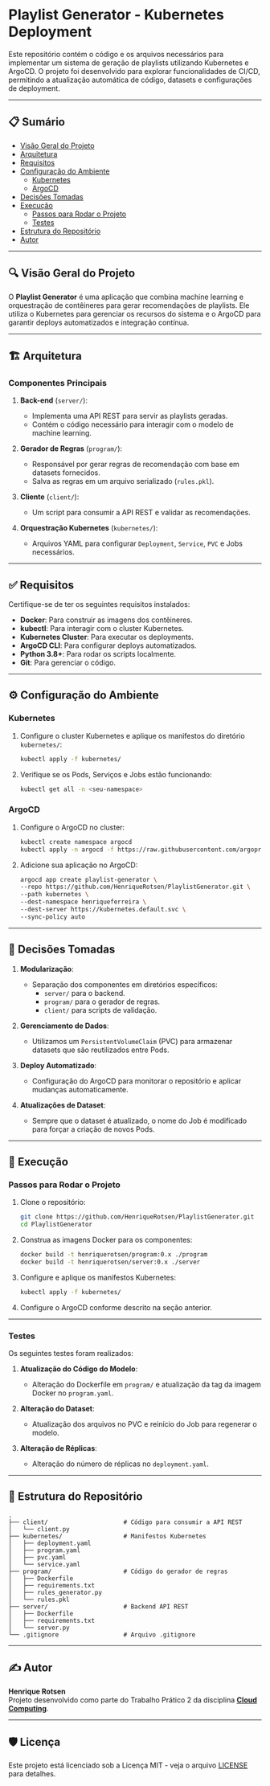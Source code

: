 # Playlist Generator - Kubernetes Deployment

Este repositório contém o código e os arquivos necessários para implementar um sistema de geração de playlists utilizando Kubernetes e ArgoCD. O projeto foi desenvolvido para explorar funcionalidades de CI/CD, permitindo a atualização automática de código, datasets e configurações de deployment.

---

## 📋 Sumário

- [Visão Geral do Projeto](#visão-geral-do-projeto)
- [Arquitetura](#arquitetura)
- [Requisitos](#requisitos)
- [Configuração do Ambiente](#configuração-do-ambiente)
  - [Kubernetes](#kubernetes)
  - [ArgoCD](#argocd)
- [Decisões Tomadas](#decisões-tomadas)
- [Execução](#execução)
  - [Passos para Rodar o Projeto](#passos-para-rodar-o-projeto)
  - [Testes](#testes)
- [Estrutura do Repositório](#estrutura-do-repositório)
- [Autor](#autor)

---

## 🔍 Visão Geral do Projeto

O **Playlist Generator** é uma aplicação que combina machine learning e orquestração de contêineres para gerar recomendações de playlists. Ele utiliza o Kubernetes para gerenciar os recursos do sistema e o ArgoCD para garantir deploys automatizados e integração contínua.

---

## 🏗 Arquitetura

### Componentes Principais

1. **Back-end** (`server/`):
   - Implementa uma API REST para servir as playlists geradas.
   - Contém o código necessário para interagir com o modelo de machine learning.

2. **Gerador de Regras** (`program/`):
   - Responsável por gerar regras de recomendação com base em datasets fornecidos.
   - Salva as regras em um arquivo serializado (`rules.pkl`).

3. **Cliente** (`client/`):
   - Um script para consumir a API REST e validar as recomendações.

4. **Orquestração Kubernetes** (`kubernetes/`):
   - Arquivos YAML para configurar `Deployment`, `Service`, `PVC` e Jobs necessários.

---

## ✅ Requisitos

Certifique-se de ter os seguintes requisitos instalados:

- **Docker**: Para construir as imagens dos contêineres.
- **kubectl**: Para interagir com o cluster Kubernetes.
- **Kubernetes Cluster**: Para executar os deployments.
- **ArgoCD CLI**: Para configurar deploys automatizados.
- **Python 3.8+**: Para rodar os scripts localmente.
- **Git**: Para gerenciar o código.

---

## ⚙️ Configuração do Ambiente

### Kubernetes

1. Configure o cluster Kubernetes e aplique os manifestos do diretório `kubernetes/`:
   ```bash
   kubectl apply -f kubernetes/
   ```

2. Verifique se os Pods, Serviços e Jobs estão funcionando:
   ```bash
   kubectl get all -n <seu-namespace>
   ```

### ArgoCD

1. Configure o ArgoCD no cluster:
   ```bash
   kubectl create namespace argocd
   kubectl apply -n argocd -f https://raw.githubusercontent.com/argoproj/argo-cd/stable/manifests/install.yaml
   ```

2. Adicione sua aplicação no ArgoCD:
   ```bash
   argocd app create playlist-generator \
   --repo https://github.com/HenriqueRotsen/PlaylistGenerator.git \
   --path kubernetes \
   --dest-namespace henriqueferreira \
   --dest-server https://kubernetes.default.svc \
   --sync-policy auto
   ```

---

## 🧠 Decisões Tomadas

1. **Modularização**:
   - Separação dos componentes em diretórios específicos:
     - `server/` para o backend.
     - `program/` para o gerador de regras.
     - `client/` para scripts de validação.

2. **Gerenciamento de Dados**:
   - Utilizamos um `PersistentVolumeClaim` (PVC) para armazenar datasets que são reutilizados entre Pods.

3. **Deploy Automatizado**:
   - Configuração do ArgoCD para monitorar o repositório e aplicar mudanças automaticamente.

4. **Atualizações de Dataset**:
   - Sempre que o dataset é atualizado, o nome do Job é modificado para forçar a criação de novos Pods.

---

## 🚀 Execução

### Passos para Rodar o Projeto

1. Clone o repositório:
   ```bash
   git clone https://github.com/HenriqueRotsen/PlaylistGenerator.git
   cd PlaylistGenerator
   ```

2. Construa as imagens Docker para os componentes:
   ```bash
   docker build -t henriquerotsen/program:0.x ./program
   docker build -t henriquerotsen/server:0.x ./server
   ```

3. Configure e aplique os manifestos Kubernetes:
   ```bash
   kubectl apply -f kubernetes/
   ```

4. Configure o ArgoCD conforme descrito na seção anterior.

---

### Testes

Os seguintes testes foram realizados:

1. **Atualização do Código do Modelo**:
   - Alteração do Dockerfile em `program/` e atualização da tag da imagem Docker no `program.yaml`.

2. **Alteração do Dataset**:
   - Atualização dos arquivos no PVC e reinício do Job para regenerar o modelo.

3. **Alteração de Réplicas**:
   - Alteração do número de réplicas no `deployment.yaml`.

---

## 📂 Estrutura do Repositório

```
.
├── client/                     # Código para consumir a API REST
│   └── client.py
├── kubernetes/                 # Manifestos Kubernetes
│   ├── deployment.yaml
│   ├── program.yaml
│   ├── pvc.yaml
│   └── service.yaml
├── program/                    # Código do gerador de regras
│   ├── Dockerfile
│   ├── requirements.txt
│   ├── rules_generator.py
│   └── rules.pkl
├── server/                     # Backend API REST
│   ├── Dockerfile
│   ├── requirements.txt
│   └── server.py
└── .gitignore                  # Arquivo .gitignore
```

---

## ✍️ Autor

**Henrique Rotsen**  
Projeto desenvolvido como parte do Trabalho Prático 2 da disciplina **[Cloud Computing](https://homepages.dcc.ufmg.br/~cunha/teaching/20232/cloudcomp/)**.

---

## 🛡️ Licença

Este projeto está licenciado sob a Licença MIT - veja o arquivo [LICENSE](./LICENSE) para detalhes.
